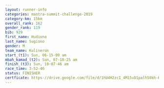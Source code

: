 ```yaml
---
layout: runner-info 
categories: mantra-summit-challenge-2019 
category-km: 15km 
overall_rank: 162
gender_rank: 119
bib: 929
first_name: Hudiono
last_name: Sugiono
gender: M
team_name: Kulinerun
start_(t1): Sun, 06-15-00 am
mbah_kamad_(t2): Sun, 07-18-25 am
finish_(t3): Sun, 10-07-46 am
race_time: 3-52-46
status: FINISHER
certficate: https-//drive.google.com/file/d/1hU4H2zcI_4M15vD1palh50kh-KsxP7Rz/view?usp=sharing
---
```

